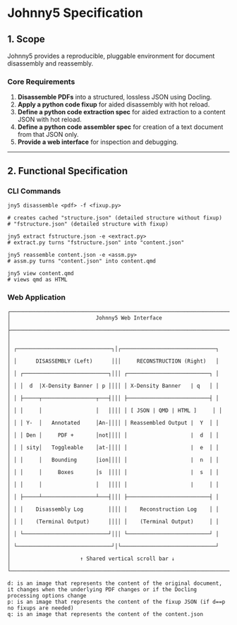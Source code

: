 # Johnny5 Specification

## 1. Scope

Johnny5 provides a reproducible, pluggable environment for document disassembly and reassembly.

### Core Requirements

1. **Disassemble PDFs** into a structured, lossless JSON using Docling.
2. **Apply a python code fixup** for aided disassembly with hot reload.
3. **Define a python code extraction spec** for aided extraction to a content JSON with hot reload.
4. **Define a python code assembler spec** for creation of a text document from that JSON only.
5. **Provide a web interface** for inspection and debugging.

---

## 2. Functional Specification

### CLI Commands

```
jny5 disassemble <pdf> -f <fixup.py>

# creates cached "structure.json" (detailed structure without fixup)
# "fstructure.json" (detailed structure with fixup)
```

```
jny5 extract fstructure.json -e <extract.py> 
# extract.py turns "fstructure.json" into "content.json"
```

```
jny5 reassemble content.json -e <assm.py>
# assm.py turns "content.json" into content.qmd
```

```
jny5 view content.qmd
# views qmd as HTML
```

### Web Application

```
┌──────────────────────────────────────────────────────────────────────────────┐
│                           Johnny5 Web Interface                              │
├──────────────────────────────────────────────────────────────────────────────┤
│                                                                              │
│ ┌──────────────────────────────┐│┌──────────────────────────────┐            │
│ │      DISASSEMBLY (Left)      │││     RECONSTRUCTION (Right)   │            │
│ │ ┌───────────────────────────┐│││ ┌──────────────────────────┐ │            │
│ │ │  d  |X-Density Banner | p ││││ │ X-Density Banner   | q   │ │            │
│ │ ├─────┬─────────────────┬───┤│││ ├──────────────────────────┤ │            │
│ │ │     │                 │   ││││ │ [ JSON | QMD | HTML ]     │ │            │
│ │ │ Y-  │   Annotated     │An-││││ │ Reassembled Output |  Y  │ │            │
│ │ │ Den │     PDF +       │not││││ │                    |  d  │ │            │
│ │ │ sity│   Toggleable    │at-││││ │                    |  e  │ │            │
│ │ │     │   Bounding      │ion││││ │                    |  n  │ │            │
│ │ │     │     Boxes       │s  ││││ │                    |  s  │ │            │
│ │ │     │                 │   ││││ │                    |     │ │            │
│ │ ├─────┴─────────────────┴───┤│││ ├──────────────────────────┤ │            │
│ │ │    Disassembly Log        ││││ │    Reconstruction Log    │ │            │
│ │ │    (Terminal Output)      ││││ │    (Terminal Output)     │ │            │
│ │ └───────────────────────────┘│││ └──────────────────────────┘ │            │
│ └──────────────────────────────┘│└──────────────────────────────┘            │
│                      ↑ Shared vertical scroll bar ↓                          │
└──────────────────────────────────────────────────────────────────────────────┘
```

```
d: is an image that represents the content of the original document, it changes when the underlying PDF changes or if the Docling processing options change
p: is an image that represents the content of the fixup JSON (if d==p no fixups are needed)
q: is an image that represents the content of the content.json
